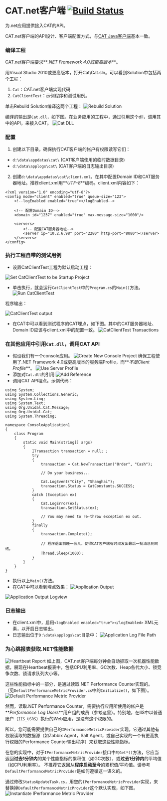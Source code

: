 # CAT.net客户端 [![Build Status](https://travis-ci.org/unidal/cat.net.png?branch=master)](https://travis-ci.org/unidal/cat.net)
为.net应用提供接入CAT的API。

CAT.net客户端的API设计、客户端配置方式，与[CAT Java客户端](https://github.com/dianping/cat)基本一致。

### 编译工程
CAT.net客户端要求**_.NET Framework 4.0或更高版本_**。

用Visual Studio 2010或更高版本，打开Cat\Cat.sln。可以看到Solution中包括两个工程：

1. `Cat`：CAT.net客户端实现代码
2. `CatClientTest`：示例程序和测试用例。

单击Rebuild Solution编译这两个工程：
![Rebuild Solution](doc/rebuild-solution.png)

编译的输出是`Cat.dll`，如下图。在业务应用的工程中，通过引用这个dll，调用其中的API，来接入CAT。
![Cat DLL](doc/cat-dll-location.png)

### 配置
1. 创建以下目录，确保执行CAT客户端的帐户有权限读写它们：
  - `d:\data\appdatas\cat\`  (CAT客户端使用的临时数据目录)
  - `d:\data\applogs\cat\`  (CAT客户端的日志输出目录)
2. 创建`d:\data\appdatas\cat\client.xml`。在其中配置Domain ID和CAT服务器地址。推荐client.xml用**_UTF-8_**编码。client.xml内容如下：
```
<?xml version="1.0" encoding="utf-8"?>
<config mode="client" enabled="true" queue-size="123">
	<!--logEnabled enabled="true"></logEnabled-->
	
	<!-- 配置Domain ID-->
	<domain id="1237" enabled="true" max-message-size="1000"/>
	
	<servers>
		<!-- 配置CAT服务器地址-->
		<server ip="10.2.6.98" port="2280" http-port="8080"></server>
	</servers>
</config>
```

### 执行工程自带的测试用例
- 设置CatClientTest工程为默认启动工程：

![Set CatClientTest to be Startup Project](doc/set-startup-project.png)

- 单击执行，就会运行`CatClientTest`中的`Program.cs`的`Main()`方法。
![Run CatClientTest](doc/run-cat-client-test.png)

程序输出：

![CatClientTest output](doc/catclienttest-output.png)

- 在CAT中可以看到测试程序的CAT埋点，如下图。其中的CAT服务器地址、Domain ID应该与client.xml中的配置一致。
![CatClientTest Transactions](doc/catclienttest-transactions.png)

### 在其他应用中引用`Cat.dll`，调用CAT API
- 假设我们有一个console应用。
![Create New Console Project](doc/new-console-project.png)
确保工程使用了.NET Framework 4.0或更高版本的服务端Profile，而**_不是Client Profile_**。
![Use Server Profile](doc/use-server-profile.png)
- 添加对`Cat.dll`的引用
![Add Reference](doc/add-reference.png)
- 调用CAT API埋点。示例代码：
```
using System;
using System.Collections.Generic;
using System.Linq;
using System.Text;
using Org.Unidal.Cat.Message;
using Org.Unidal.Cat;
using System.Threading;

namespace ConsoleApplication1
{
    class Program
    {
        static void Main(string[] args)
        {
            ITransaction transaction = null; ;
            try
            {
                transaction = Cat.NewTransaction("Order", "Cash");

                // Do your business...

                Cat.LogEvent("City", "Shanghai");
                transaction.Status = CatConstants.SUCCESS;
            }
            catch (Exception ex)
            {
            	Cat.LogError(ex);
                transaction.SetStatus(ex);
                
                // You may need to re-throw exception ex out.
            }
            finally
            {
                transaction.Complete();

                // 程序退出前睡一会儿。使得CAT客户端有时间发出最后一批消息到网络。
                Thread.Sleep(1000);
            }
        }
    }
}
```
- 执行以上`Main()`方法。
- 在CAT中可以看到埋点效果：
![Application Output](doc/console-app-output.png)

![Application Output Logview](doc/console-app-output-logview.png)

### 日志输出
- 在client.xml中，启用`<logEnabled enabled="true"></logEnabled>` XML元素，以开启日志输出。
- 日志输出位于`D:\data\applogs\cat`目录中：
![Application Log File Path](doc/console-app-log-file-path.png)

### 为心跳报表获取.NET性能数据
![Heartbeat Report](doc/heartbeat-output.png)
如上图，CAT.net客户端每分钟会自动抓取一次机器性能数据，展现在Heartbeat报表中，包括CPU利用率、GC次数、Heap各代大小、锁竞争次数、锁请求队列大小等。

这些性能指标中的一部分，是通过读取.NET Performance Counter实现的。
（见`DefaultPerformanceMetricProvider.cs`中的`Initialize()`，如下图）。
![Default Performance Metric Provider](doc/default-performance-metric-provider.png)

然而，读取.NET Performance Counter，需要执行应用所使用的帐户是**_Performance Log Users_**用户组的成员（参考这里）。特别地，在IIS中以普通账户（`IIS_USRS`）执行的Web应用，是没有这个权限的。

所以，您可能需要提供自己的`IPerformanceMetricProvider`实现，它通过其他有权限读取的数据源（如Zabbix Agent，Salt Agent，或自己实现的一个有更高执行权限的Performance Counter输出程序）来获取这些性能指标。
	
在您的实现中，对于`IPerformanceMetricProvider`接口中`的Get*()`方法，它应当返回**过去1分钟内**的某个性能指标的累积值（如GC次数），或**过去1分钟内**的平均值（如CPU利用率）。 不推荐它返回从**程序启动至今**的累积值/平均值。请参考`DefaultPerformanceMetricProvider`是如何遵循这一语义的。

通过修改`StatusUpdateTask.cs`，用您的`IPerformanceMetricProvider`实现，来替换掉`DefaultPerformanceMetricProvider`这个默认实现，如下图。
![Instantiate IPerformance Metric Provider](doc/instantiate-performance-metric-provider.png)


